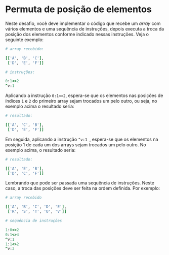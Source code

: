 # Permuta de posição de elementos

Neste desafio, você deve implementar o código que recebe um *array* com vários
elementos e uma sequência de instruções, depois executa a troca da posição dos
elementos conforme indicado nessas instruções. Veja o seguinte exemplo:

```ruby
# array recebido:

[['A', 'B', 'C'],
 ['D', 'E', 'F']] 

# instruções:

0:1<>2
^v:1
```

Aplicando a instrução `0:1<>2`, espera-se que os elementos nas posições de
índices `1` e `2` do primeiro array sejam trocados um pelo outro, ou seja, no exemplo
acima o resultado seria:

```ruby
# resultado:

[['A', 'C', 'B'],
 ['D', 'E', 'F']]
```

Em seguida, aplicando a instrução `^v:1 `, espera-se que os elementos na posição 1 de
cada um dos arrays sejam trocados um pelo outro. No exemplo acima, o resultado seria:

```ruby
# resultado:

[['A', 'E', 'B'],
 ['D', 'C', 'F']]
```

Lembrando que pode ser passada uma sequência de instruções. Neste caso, a troca das 
posições deve ser feita na ordem definida. Por exemplo:

```ruby
# array recebido

[['A', 'B', 'C', 'D', 'E'],
 ['R', 'S', 'T', 'U', 'V']]

# sequência de instruções

1:0<>2
0:1<>4
^v:1
1:1<>2
^v:3
```

